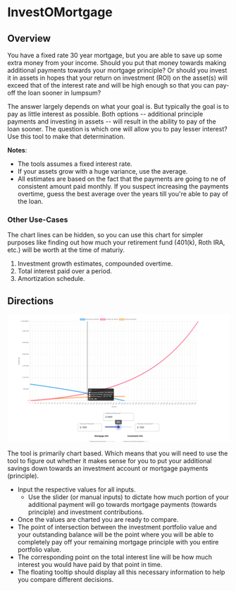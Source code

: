 # InvestOMortgage

## Overview
You have a fixed rate 30 year mortgage, but you are able to save up some extra money from your income. Should you put that money towards making additional payments towards your mortgage principle? Or should you invest it in assets in hopes that your return on investment (ROI) on the asset(s) will exceed that of the interest rate and will be high enough so that you can pay-off the loan sooner in lumpsum?

The answer largely depends on what your goal is. But typically the goal is to pay as little interest as possible. Both options -- additional principle payments and investing in assets -- will result in the ability to pay of the loan sooner. The question is which one will allow you to pay lesser interest? Use this tool to make that determination.

**Notes**:
* The tools assumes a fixed interest rate.
* If your assets grow with a huge variance, use the average.
* All estimates are based on the fact that the payments are going to ne of consistent amount paid monthly. If you suspect increasing the payments overtime, guess the best average over the years till you're able to pay of the loan.

### Other Use-Cases
The chart lines can be hidden, so you can use this chart for simpler purposes like finding out how much your retirement fund (401(k), Roth IRA, etc.) will be worth at the time of maturiy.
1. Investment growth estimates, compounded overtime.
2. Total interest paid over a period.
3. Amortization schedule.

## Directions
![alt text](./screenshot.png)

The tool is primarily chart based. Which means that you will need to use the tool to figure out whether it makes sense for you to put your additional savings down towards an investment account or mortgage payments (principle).

* Input the respective values for all inputs.
  * Use the slider (or manual inputs) to dictate how much portion of your additional payment will go towards mortgage payments (towards principle) and investment contributions.
* Once the values are charted you are ready to compare.
* The point of intersection between the investment portfolio value and your outstanding balance will be the point where you will be able to completely pay off your remaining mortgage principle with you entire portfolio value.
* The corresponding point on the total interest line will be how much interest you would have paid by that point in time.
* The floating tooltip should display all this necessary information to help you compare different decisions.
